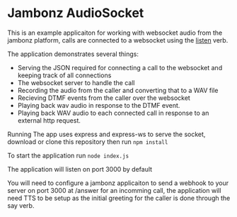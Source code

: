 # Jambonz AudioSocket

This is an example applicaiton for working with websocket audio from the jambonz platform, calls are connected to a websocket using the [listen](https://www.jambonz.org/docs/webhooks/listen/) verb.

The application demonstrates several things:
- Serving the JSON required for connecting a call to the websocket and keeping track of all connections
- The websocket server to handle the call
- Recording the audio from the caller and converting that to a WAV file
- Recieving DTMF events from the caller over the websocket
- Playing back wav audio in response to the DTMF event.
- Playing back WAV audio to each connected call in response to an external http request.

Running
The app uses express and express-ws to serve the socket, download or clone this repository then run `npm install` 

To start the application run `node index.js` 

The application will listen on port 3000 by default 


You will need to configure a jambonz applicaiton to send a webhook to your server on port 3000 at /answer for an incomming call, the application will need TTS to be setup as the initial greeting for the caller is done through the say verb.
